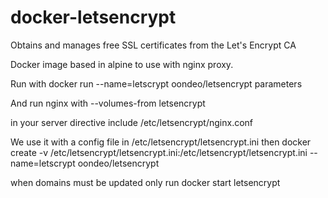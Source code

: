 # docker-letsencrypt
Obtains and manages free SSL certificates from the Let's Encrypt CA


Docker image based in alpine to use with nginx proxy.

Run with docker run --name=letscrypt oondeo/letsencrypt parameters

And run nginx with --volumes-from letsencrypt

in your server directive include /etc/letsencrypt/nginx.conf

We use it with a config file in /etc/letsencrypt/letsencrypt.ini then
docker create -v /etc/letsencrypt/letsencrypt.ini:/etc/letsencrypt/letsencrypt.ini --name=letscrypt oondeo/letsencrypt

when domains must be updated only run docker start letsencrypt
